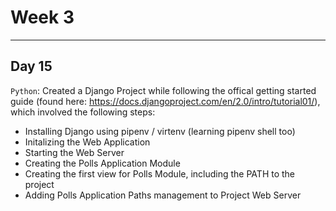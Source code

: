 # Week 3
---

## Day 15
`Python`: Created a Django Project while following the offical getting started guide
(found here: https://docs.djangoproject.com/en/2.0/intro/tutorial01/), which involved the
following steps:
- Installing Django using pipenv / virtenv (learning pipenv shell too)
- Initalizing the Web Application
- Starting the Web Server
- Creating the Polls Application Module
- Creating the first view for Polls Module, including the PATH to the project
- Adding Polls Application Paths management to Project Web Server

